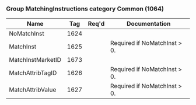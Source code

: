 ### Group MatchingInstructions category Common (1064)

| Name              | Tag  | Req'd | Documentation                |
|-------------------|------|----------|------------------------------|
| NoMatchInst       | 1624 |       |                              |
| MatchInst         | 1625 |       | Required if NoMatchInst > 0. |
| MatchInstMarketID | 1673 |       |                              |
| MatchAttribTagID  | 1626 |       | Required if NoMatchInst > 0. |
| MatchAttribValue  | 1627 |       | Required if NoMatchInst > 0. |

